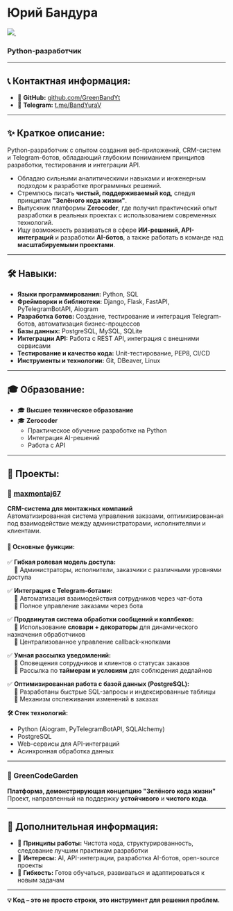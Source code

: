 #  Юрий Бандура  
<p>
  <a href="https://github.com/GreenBandYt" target="_blank" rel="noopener noreferrer">
    <img src="https://img.shields.io/badge/GreenBandYt-Зелёный_код_жизни-32CD32?style=for-the-badge&logo=leaflet&logoColor=white">
  </a>
  &nbsp;&nbsp;
</p>

### Python-разработчик    

---

## 📞 Контактная информация:
- 📂 **GitHub:** [github.com/GreenBandYt](https://github.com/GreenBandYt)  
- 📩 **Telegram:** [t.me/BandYuraV](https://t.me/BandYuraV)  

---

## ✨ Краткое описание:
Python-разработчик с опытом создания веб-приложений, CRM-систем и Telegram-ботов, обладающий глубоким пониманием принципов разработки, тестирования и интеграции API.  

- Обладаю сильными аналитическими навыками и инженерным подходом к разработке программных решений.  
- Стремлюсь писать **чистый, поддерживаемый код**, следуя принципам **"Зелёного кода жизни"**.  
- Выпускник платформы **Zerocoder**, где получил практический опыт разработки в реальных проектах с использованием современных технологий.  
- Ищу возможность развиваться в сфере **ИИ-решений, API-интеграций** и разработки **AI-ботов**, а также работать в команде над **масштабируемыми проектами**.  

---

## 🛠️ Навыки:
- **Языки программирования:** Python, SQL  
- **Фреймворки и библиотеки:** Django, Flask, FastAPI, PyTelegramBotAPI, Aiogram  
- **Разработка ботов:** Создание, тестирование и интеграция Telegram-ботов, автоматизация бизнес-процессов  
- **Базы данных:** PostgreSQL, MySQL, SQLite  
- **Интеграции API:** Работа с REST API, интеграция с внешними сервисами  
- **Тестирование и качество кода:** Unit-тестирование, PEP8, CI/CD  
- **Инструменты и технологии:** Git, DBeaver, Linux  

---

## 🎓 Образование:
- 🎓 **Высшее техническое образование**  
- 🎓 **Zerocoder**  
  - Практическое обучение разработке на Python  
  - Интеграция AI-решений  
  - Работа с API  

---

## 🚀 Проекты:

### 🔹 [maxmontaj67](https://github.com/GreenBandYt/maxmontaj67_readme)
**CRM-система для монтажных компаний**  
Автоматизированная система управления заказами, оптимизированная под взаимодействие между администраторами, исполнителями и клиентами.  

#### 📌 Основные функции:
✅ **Гибкая ролевая модель доступа:**  
&nbsp;&nbsp;&nbsp;&nbsp;📌 Администраторы, исполнители, заказчики с различными уровнями доступа  

✅ **Интеграция с Telegram-ботами:**  
&nbsp;&nbsp;&nbsp;&nbsp;📌 Автоматизация взаимодействия сотрудников через чат-бота  
&nbsp;&nbsp;&nbsp;&nbsp;📌 Полное управление заказами через бота  

✅ **Продвинутая система обработки сообщений и коллбеков:**  
&nbsp;&nbsp;&nbsp;&nbsp;📌 Использование **словари + декораторы** для динамического назначения обработчиков  
&nbsp;&nbsp;&nbsp;&nbsp;📌 Централизованное управление callback-кнопками  

✅ **Умная рассылка уведомлений:**  
&nbsp;&nbsp;&nbsp;&nbsp;📌 Оповещения сотрудников и клиентов о статусах заказов  
&nbsp;&nbsp;&nbsp;&nbsp;📌 Рассылка по **таймерам и условиям** для соблюдения дедлайнов  

✅ **Оптимизированная работа с базой данных (PostgreSQL):**  
&nbsp;&nbsp;&nbsp;&nbsp;📌 Разработаны быстрые SQL-запросы и индексированные таблицы  
&nbsp;&nbsp;&nbsp;&nbsp;📌 Механизм отслеживания изменений в заказах  

**🛠️ Стек технологий:**  
- Python (Aiogram, PyTelegramBotAPI, SQLAlchemy)  
- PostgreSQL  
- Web-сервисы для API-интеграций  
- Асинхронная обработка данных  

---

### 🔹 GreenCodeGarden  
**Платформа, демонстрирующая концепцию "Зелёного кода жизни"**  
Проект, направленный на поддержку **устойчивого** и **чистого кода**.  

---

## 📌 Дополнительная информация:
- 🔹 **Принципы работы:** Чистота кода, структурированность, следование лучшим практикам разработки  
- 🔹 **Интересы:** AI, API-интеграции, разработка AI-ботов, open-source проекты  
- 🔹 **Гибкость:** Готов обучаться, развиваться и адаптироваться к новым задачам  

---

**💡 Код – это не просто строки, это инструмент для решения проблем.**  
